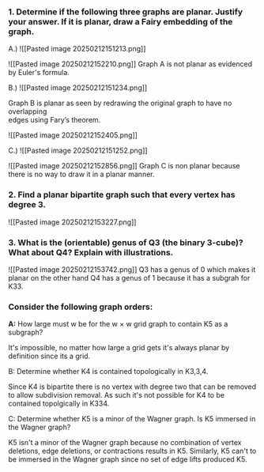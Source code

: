 ### 1. Determine if the following three graphs are planar. Justify your answer. If it is planar, draw a Fairy embedding of the graph.

A.)
![[Pasted image 20250212151213.png]]

![[Pasted image 20250212152210.png]]
Graph A is not planar as evidenced by Euler's formula.

B.)
![[Pasted image 20250212151234.png]]

Graph B is planar as seen by redrawing the original graph to have no overlapping  
edges using Fary’s theorem.

![[Pasted image 20250212152405.png]]


C.)
![[Pasted image 20250212151252.png]]

![[Pasted image 20250212152856.png]]
Graph C is non planar because there is no way to draw it in a planar manner.


### 2. Find a planar bipartite graph such that every vertex has degree 3.

![[Pasted image 20250212153227.png]]

### 3. What is the (orientable) genus of Q3 (the binary 3-cube)? What about Q4? Explain with illustrations.

![[Pasted image 20250212153742.png]]
Q3 has a genus of 0 which makes it planar on the other hand Q4 has a genus of 1 because it has a subgrah for K33.

### Consider the following graph orders:

**A:** How large must w be for the w × w grid graph to contain K5 as a subgraph?

It's impossible, no matter how large a grid gets it's always planar by definition since its a grid.

B: Determine whether K4 is contained topologically in K3,3,4.

Since K4 is bipartite there is no vertex with degree two that can be removed to allow subdivision removal. As such it's not possible for K4 to be contained topolgically in K334.

C: Determine whether K5 is a minor of the Wagner graph. Is K5 immersed in the
Wagner graph?

K5 isn't a minor of the Wagner graph because no combination of vertex deletions, edge deletions, or contractions results in K5. Similarly, K5 can't  to be immersed in the Wagner graph since no set of edge lifts produced K5.